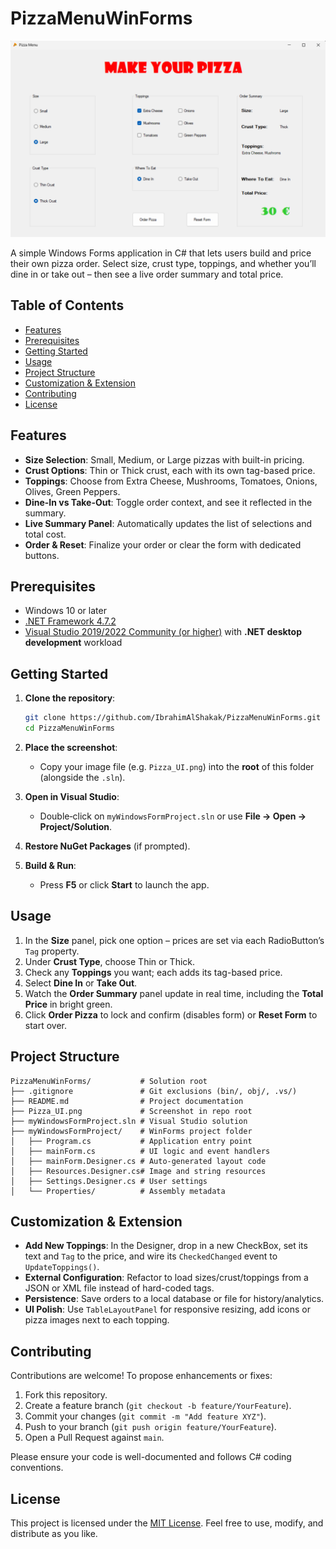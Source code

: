 # PizzaMenuWinForms

![App Screenshot](Pizza_UI.png)

A simple Windows Forms application in C# that lets users build and price their own pizza order. Select size, crust type, toppings, and whether you’ll dine in or take out – then see a live order summary and total price.

## Table of Contents

* [Features](#features)
* [Prerequisites](#prerequisites)
* [Getting Started](#getting-started)
* [Usage](#usage)
* [Project Structure](#project-structure)
* [Customization & Extension](#customization--extension)
* [Contributing](#contributing)
* [License](#license)

## Features

* **Size Selection**: Small, Medium, or Large pizzas with built-in pricing.
* **Crust Options**: Thin or Thick crust, each with its own tag-based price.
* **Toppings**: Choose from Extra Cheese, Mushrooms, Tomatoes, Onions, Olives, Green Peppers.
* **Dine-In vs Take-Out**: Toggle order context, and see it reflected in the summary.
* **Live Summary Panel**: Automatically updates the list of selections and total cost.
* **Order & Reset**: Finalize your order or clear the form with dedicated buttons.

## Prerequisites

* Windows 10 or later
* [.NET Framework 4.7.2](https://dotnet.microsoft.com/download/dotnet-framework/net472)
* [Visual Studio 2019/2022 Community (or higher)](https://visualstudio.microsoft.com/) with **.NET desktop development** workload

## Getting Started

1. **Clone the repository**:

   ```bash
   git clone https://github.com/IbrahimAlShakak/PizzaMenuWinForms.git
   cd PizzaMenuWinForms
   ```

2. **Place the screenshot**:

   * Copy your image file (e.g. `Pizza_UI.png`) into the **root** of this folder (alongside the `.sln`).

3. **Open in Visual Studio**:

   * Double‑click on `myWindowsFormProject.sln` or use **File → Open → Project/Solution**.

4. **Restore NuGet Packages** (if prompted).

5. **Build & Run**:

   * Press **F5** or click **Start** to launch the app.

## Usage

1. In the **Size** panel, pick one option – prices are set via each RadioButton’s `Tag` property.
2. Under **Crust Type**, choose Thin or Thick.
3. Check any **Toppings** you want; each adds its tag-based price.
4. Select **Dine In** or **Take Out**.
5. Watch the **Order Summary** panel update in real time, including the **Total Price** in bright green.
6. Click **Order Pizza** to lock and confirm (disables form) or **Reset Form** to start over.

## Project Structure

```plaintext
PizzaMenuWinForms/           # Solution root
├── .gitignore               # Git exclusions (bin/, obj/, .vs/)
├── README.md                # Project documentation
├── Pizza_UI.png             # Screenshot in repo root
├── myWindowsFormProject.sln # Visual Studio solution
├── myWindowsFormProject/    # WinForms project folder
│   ├── Program.cs           # Application entry point
│   ├── mainForm.cs          # UI logic and event handlers
│   ├── mainForm.Designer.cs # Auto-generated layout code
│   ├── Resources.Designer.cs# Image and string resources
│   ├── Settings.Designer.cs # User settings
│   └── Properties/          # Assembly metadata
```

## Customization & Extension

* **Add New Toppings**: In the Designer, drop in a new CheckBox, set its text and `Tag` to the price, and wire its `CheckedChanged` event to `UpdateToppings()`.
* **External Configuration**: Refactor to load sizes/crust/toppings from a JSON or XML file instead of hard-coded tags.
* **Persistence**: Save orders to a local database or file for history/analytics.
* **UI Polish**: Use `TableLayoutPanel` for responsive resizing, add icons or pizza images next to each topping.

## Contributing

Contributions are welcome! To propose enhancements or fixes:

1. Fork this repository.
2. Create a feature branch (`git checkout -b feature/YourFeature`).
3. Commit your changes (`git commit -m "Add feature XYZ"`).
4. Push to your branch (`git push origin feature/YourFeature`).
5. Open a Pull Request against `main`.

Please ensure your code is well-documented and follows C# coding conventions.

## License

This project is licensed under the [MIT License](LICENSE). Feel free to use, modify, and distribute as you like.
